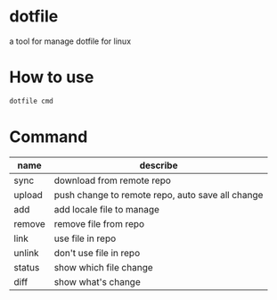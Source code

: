 # dotfile

a tool for manage dotfile for linux

# How to use

```bash
dotfile cmd
```

# Command

|name | describe|
|-----|---------|
|sync | download from remote repo|
|upload| push change to remote repo, auto save all change|
|add  | add locale file to manage |
|remove| remove file from repo|
|link | use file in repo |
|unlink| don't use file in repo|
|status| show which file change|
|diff| show what's change|

